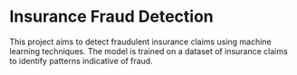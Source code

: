 # Insurance Fraud Detection
 This project aims to detect fraudulent insurance claims using machine learning techniques. The model is trained on a dataset of insurance claims to identify patterns indicative of fraud. 
